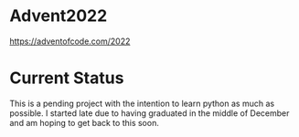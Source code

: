 # Advent2022
https://adventofcode.com/2022

# Current Status
This is a pending project with the intention to learn python as much as possible.
I started late due to having graduated in the middle of December and am hoping to get back to this soon.
